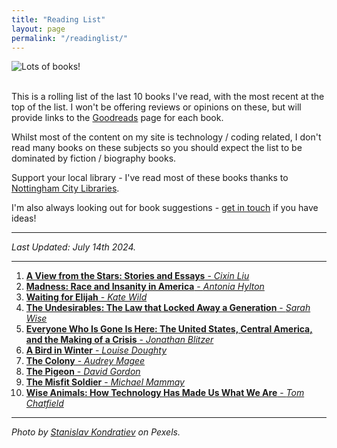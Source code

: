 ```yaml
---
title: "Reading List"
layout: page
permalink: "/readinglist/"
---
```

<div class="container">
    <div class="row">
        <div class="col-md-12">
            <img src="{{site.baseurl}}/assets/images/readinglistbanner.jpg" class="img-fluid" alt="Lots of books!">
        </div>
    </div>
    <div class="row">
        <div class="col-md-12">
            <br/>
            <p>This is a rolling list of the last 10 books I've read, with the most recent at the top of the list.  I won't be offering reviews or opinions on these, but will provide links to the <a href="https://www.goodreads.com/" target="_blank">Goodreads</a> page for each book.</p>
            <p>Whilst most of the content on my site is technology / coding related, I don't read many books on these subjects so you should expect the list to be dominated by fiction / biography books.</p>
            <p>Support your local library - I've read most of these books thanks to <a href="https://www.nottinghamcitylibraries.co.uk/" target="_blank">Nottingham City Libraries</a>.</p>
            <p>I'm also always looking out for book suggestions - <a href="/contact">get in touch</a> if you have ideas!</p>
            <hr/>
            <p><i>Last Updated: July 14th 2024.</i></p>
            <hr/>
            <ol> 
              <li><a href="https://www.goodreads.com/book/show/158043792-a-view-from-the-stars" target="_blank"><b>A View from the Stars: Stories and Essays</b> - <i>Cixin Liu</i></a></li>  
              <li><a href="https://www.goodreads.com/book/show/209280505-madness" target="_blank"><b>Madness: Race and Insanity in America</b> - <i>Antonia Hylton</i></a></li> 
              <li><a href="https://www.goodreads.com/book/show/39244788-waiting-for-elijah" target="_blank"><b>Waiting for Elijah</b> - <i>Kate Wild</i></a></li> 
              <li><a href="https://www.goodreads.com/book/show/203937329-the-undesirables" target="_blank"><b>The Undesirables: The Law that Locked Away a Generation</b> - <i>Sarah Wise</i></a></li>  
              <li><a href="https://www.goodreads.com/book/show/145624514-everyone-who-is-gone-is-here" target="_blank"><b>Everyone Who Is Gone Is Here: The United States, Central America, and the Making of a Crisis</b> - <i>Jonathan Blitzer</i></a></li>  
              <li><a href="https://www.goodreads.com/book/show/76752325-a-bird-in-winter" target="_blank"><b>A Bird in Winter</b> - <i>Louise Doughty</i></a></li>  
              <li><a href="https://www.goodreads.com/book/show/57977494-the-colony" target="_blank"><b>The Colony</b> - <i>Audrey Magee</i></a></li> 
              <li><a href="https://www.goodreads.com/book/show/63043718-the-pigeon" target="_blank"><b>The Pigeon</b> - <i>David Gordon</i></a></li>  
              <li><a href="https://www.goodreads.com/book/show/58210335-the-misfit-soldier" target="_blank"><b>The Misfit Soldier</b> - <i>Michael Mammay</i></a></li>  
              <li><a href="https://www.goodreads.com/book/show/199346102-wise-animals" target="_blank"><b>Wise Animals: How Technology Has Made Us What We Are</b> - <i>Tom Chatfield</i></a></li>    
            </ol>
            <hr/>
            <p><i>Photo by <a href="https://www.pexels.com/photo/books-on-wooden-shelves-inside-library-2908984/" target="_blank">Stanislav Kondratiev</a> on Pexels.</i></p>
         </div>
   </div>
</div>
